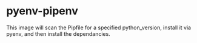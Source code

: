 # pyenv-pipenv
This image will scan the Pipfile for a specified python_version, install it via pyenv, and then install the dependancies.

